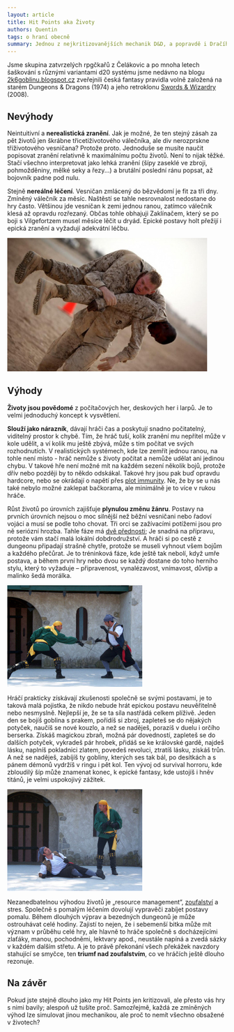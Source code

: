 ```yaml
---
layout: article
title: Hit Points aka Životy
authors: Quentin
tags: o hraní obecně
summary: Jednou z nejkritizovanějších mechanik D&D, a popravdě i Dračího doupěte, jsou Hit Points – Životy. Pokusím se ospravedlnit, proč jsme je přesto znovu použili (a to včetně růstu s úrovní a s pomalým léčením).
---
```


Jsme skupina zatvrzelých rpgčkařů z Čelákovic a po mnoha letech šaškování s různými variantami d20 systému jsme nedávno na blogu [2k6goblinu.blogspot.cz](http://2k6goblinu.blogspot.cz) zveřejnili česká fantasy pravidla volně založená na starém Dungeons & Dragons (1974) a jeho retroklonu [Swords & Wizardry](http://rpgforum.cz/anotace/swords-wizardry) (2008).

## Nevýhody

Neintuitivní a __nerealistická zranění__. Jak je možné, že ten stejný zásah za pět životů jen škrábne třicetiživotového válečníka, ale div nerozprskne tříživotového vesničana? Protože proto. Jednoduše se musíte naučit popisovat zranění relativně k maximálnímu počtu životů. Není to nijak těžké. Stačí všechno interpretovat jako lehká zranění (šípy zaseklé ve zbroji, pohmožděniny, mělké seky a řezy...) a brutální poslední ránu popsat, až bojovník padne pod nulu.

Stejně __nereálné léčení__. Vesničan zmlácený do bězvědomí je fit za tři dny. Zmíněný válečník za měsíc. Naštěstí se tahle nesrovnalost nedostane do hry často. Většinou jde vesničan k zemi jednou ranou, zatímco válečník klesá až opravdu rozřezaný. Občas tohle obhajuji Zaklínačem, který se po boji s Vilgefortzem musel měsíce lěčit u dryád. Epické postavy holt přežijí i epická zranění a vyžadují adekvátní léčbu.

![zdroj: <a href="http://www.morguefile.com/archive/display/844769">morguefile.com</a>](1355801226ybf0j-opt.jpg)

## Výhody

__Životy jsou povědomé__ z počítačových her, deskových her i larpů. Je to velmi jednoduchý koncept k vysvětlení.

__Slouží jako nárazník__, dávají hráči čas a poskytují snadno počitatelný, viditelný prostor k chybě. Tím, že hráč tuší, kolik zranění mu nepřítel může v kole udělit, a ví kolik mu ještě zbývá, může s tím počítat ve svých rozhodnutích. V realistických systémech, kde lze zemřít jednou ranou, na tohle není místo - hráč nemůže s životy počítat a nemůže udělat ani jedinou chybu. V takové hře není možné mít na každém sezení několik bojů, protože dřív nebo později by to někdo odskákal. Takové hry jsou pak buď opravdu hardcore, nebo se okrádají o napětí přes [plot immunity](http://tvtropes.org/pmwiki/pmwiki.php/Main/PlotImmunity). Ne, že by se u nás také nebylo možné zaklepat bačkorama, ale minimálně je to více v rukou hráče.

Růst životů po úrovních zajišťuje __plynulou změnu žánru__. Postavy na prvních úrovních nejsou o moc silnější než běžní vesničani nebo řadoví vojáci a musí se podle toho chovat. Tři orci se zažívacími potížemi jsou pro ně seriózní hrozba. Tahle fáze má [dvě přednosti](http://jrients.blogspot.cz/2012/06/why-low-level-high-lethality.html); Je snadná na přípravu, protože vám stačí malá lokální dobdrodružství. A hráči si po cestě z dungeonu připadají strašně chytře, protože se museli vyhnout všem bojům a každého přečůrat. Je to tréninková fáze, kde ještě tak nebolí, když umře postava, a během první hry nebo dvou se každý dostane do toho herního stylu, který to vyžaduje – připravenost, vynalézavost, vnímavost, důvtip a malinko šedá morálka.

![zdroj: <a href="http://www.morguefile.com/archive/display/226449">morguefile.com</a>](file000556195060-opt.jpg)

Hráčí prakticky získávají zkušenosti společně se svými postavami, je to taková malá pojistka, že nikdo nebude hrát epickou postavu neuvěřitelně nebo nesmyslně. Nejlepší je, že se ta síla nastřádá celkem plíživě. Jeden den se bojíš goblina s prakem, pořídíš si zbroj, zapleteš se do nějakých potyček, naučíš se nové kouzlo, a než se naděješ, porazíš v duelu i orčího berserka. Získáš magickou zbraň, možná pár dovedností, zapleteš se do dalších potyček, vykradeš pár hrobek, přidáš se ke královské gardě, najdeš lásku, naplníš pokladnici zlatem, povedeš revoluci, ztratíš lásku, získáš trůn. A než se naděješ, zabíjíš ty gobliny, kterých ses tak bál, po desítkách a s pánem démonů vydržíš v ringu i pět kol. Ten vývoj od survival horroru, kde zbloudilý šíp může znamenat konec, k epické fantasy, kde ustojíš i hněv titánů, je velmi uspokojivý zážitek.

![zdroj: <a href="http://www.morguefile.com/archive/display/226447">morguefile.com</a>](file000156474341-opt.jpg)

Nezanedbatelnou výhodou životů je „resource management“, [zoufalství](http://dndwithpornstars.blogspot.cz/2013/07/dwindling.html) a stres. Společně s pomalým léčením dovolují vypravěči zabíjet postavy pomalu. Během dlouhých výprav a bezedných dungeonů je může ostrouhávat celé hodiny. Zajistí to nejen, že i sebemenší bitka může mít význam v průběhu celé hry, ale hlavně to hráče společně s docházejícími zlaťáky, manou, pochodněmi, lektvary apod., neustále napíná a zvedá sázky v každém dalším střetu. A je to právě překonání všech překážek navzdory stahující se smyčce, ten __triumf nad zoufalstvím__, co ve hráčích ještě dlouho rezonuje.

## Na závěr

Pokud jste stejně dlouho jako my Hit Points jen kritizovali, ale přesto vás hry s nimi bavily; alespoň už tušíte proč. Samozřejmě, každá ze zmíněných výhod lze simulovat jinou mechanikou, ale proč to nemít všechno obsažené v životech?
